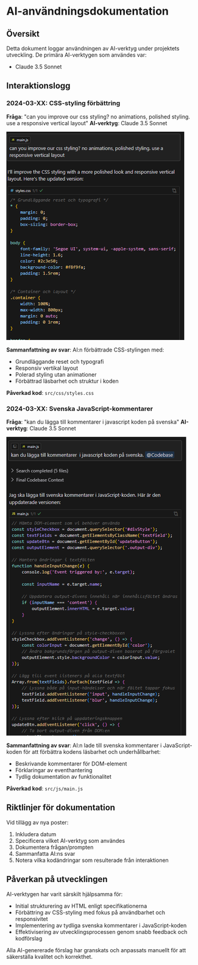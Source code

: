 # AI-användningsdokumentation

## Översikt
Detta dokument loggar användningen av AI-verktyg under projektets utveckling. De primära AI-verktygen som användes var:
- Claude 3.5 Sonnet

## Interaktionslogg

### 2024-03-XX: CSS-styling förbättring
**Fråga**: "can you improve our css styling? no animations, polished styling. use a responsive vertical layout"
**AI-verktyg**: Claude 3.5 Sonnet

![CSS-styling förfrågan](./images/cssstyling.png)

**Sammanfattning av svar**: AI:n förbättrade CSS-stylingen med:
- Grundläggande reset och typografi
- Responsiv vertikal layout
- Polerad styling utan animationer
- Förbättrad läsbarhet och struktur i koden

**Påverkad kod**: `src/css/styles.css`

### 2024-03-XX: Svenska JavaScript-kommentarer
**Fråga**: "kan du lägga till kommentarer i javascript koden på svenska"
**AI-verktyg**: Claude 3.5 Sonnet

![JavaScript-kommentarer förfrågan](./images/jscomments.png)

**Sammanfattning av svar**: AI:n lade till svenska kommentarer i JavaScript-koden för att förbättra kodens läsbarhet och underhållbarhet:
- Beskrivande kommentarer för DOM-element
- Förklaringar av eventhantering
- Tydlig dokumentation av funktionalitet

**Påverkad kod**: `src/js/main.js`

## Riktlinjer för dokumentation
Vid tillägg av nya poster:
1. Inkludera datum
2. Specificera vilket AI-verktyg som användes
3. Dokumentera frågan/prompten
4. Sammanfatta AI:ns svar
5. Notera vilka kodändringar som resulterade från interaktionen

## Påverkan på utvecklingen
AI-verktygen har varit särskilt hjälpsamma för:
- Initial strukturering av HTML enligt specifikationerna
- Förbättring av CSS-styling med fokus på användbarhet och responsivitet
- Implementering av tydliga svenska kommentarer i JavaScript-koden
- Effektivisering av utvecklingsprocessen genom snabb feedback och kodförslag

Alla AI-genererade förslag har granskats och anpassats manuellt för att säkerställa kvalitet och korrekthet. 